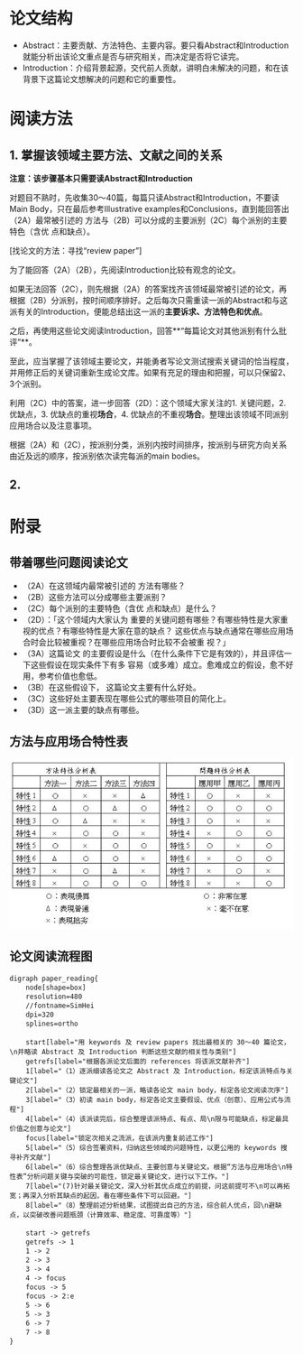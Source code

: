 # 论文结构

- Abstract：主要贡献、方法特色、主要内容。要只看Abstract和Introduction就能分析出该论文重点是否与研究相关，而决定是否将它读完。
- Introduction：介绍背景起源，交代前人贡献，讲明白未解决的问题，和在该背景下这篇论文想解决的问题和它的重要性。

# 阅读方法

## 1. 掌握该领域主要方法、文献之间的关系

**注意：该步骤基本只需要读Abstract和Introduction**

对题目不熟时，先收集30～40篇，每篇只读Abstract和Introduction，不要读Main Body，只在最后参考Illustrative examples和Conclusions，直到能回答出（2A）最常被引述的
方法与（2B）可以分成的主要派别（2C）每个派别的主要特色（含优
点和缺点）。

[找论文的方法：寻找“review paper”]

为了能回答（2A）（2B），先阅读Introduction比较有观念的论文。

如果无法回答（2C），则先根据（2A）的答案找齐该领域最常被引述的论文，再根据（2B）分派别，按时间顺序排好。之后每次只需重读一派的Abstract和与这派有关的Introduction，便能总结出这一派的**主要诉求、方法特色和优点**。

之后，再使用这些论文阅读Introduction，回答**“每篇论文对其他派别有什么批评”**。

至此，应当掌握了该领域主要论文，并能勇者写论文测试搜索关键词的恰当程度，并用修正后的关键词重新生成论文库。如果有充足的理由和把握，可以只保留2、3个派别。

利用（2C）中的答案，进一步回答（2D）：这个领域大家关注的1. 关键问题，2. 优缺点，3. 优缺点的重视**场合**，4. 优缺点的不重视**场合**。整理出该领域不同派别应用场合以及注意事项。

根据（2A）和（2C），按派别分类，派别内按时间排序，按派别与研究方向关系由近及远的顺序，按派别依次读完每派的main bodies。

## 2. 

# 附录

## 带着哪些问题阅读论文

- （2A）在这领域内最常被引述的
  方法有哪些？
- （2B）这些方法可以分成哪些主要派别？
- （2C）每个派别的主要特色（含优
  点和缺点）是什么？
- （2D）：「这个领域内大家认为
  重要的关键问题有哪些？有哪些特性是大家重视的优点？有哪些特性是大家在意的缺点？
  这些优点与缺点通常在哪些应用场合时会比较被重视？在哪些应用场合时比较不会被重
  视？」
- （3A）这篇论文
  的主要假设是什么（在什么条件下它是有效的），并且评估一下这些假设在现实条件下有多
  容易（或多难）成立。愈难成立的假设，愈不好用，参考价值也愈低。
- （3B）在这些假设下，
  这篇论文主要有什么好处。
- （3C）这些好处主要表现在哪些公式的哪些项目的简化上。
- （3D）这一派主要的缺点有哪些。

## 方法与应用场合特性表

![方法与应用场合特性表](方法与应用场合特性表.png)

## 论文阅读流程图

```graphviz
digraph paper_reading{
    node[shape=box]
    resolution=480
    //fontname=SimHei
    dpi=320
    splines=ortho

    start[label="用 keywords 及 review papers 找出最相关的 30～40 篇论文，\n并略读 Abstract 及 Introduction 判断这些文献的相关性与类别"]
    getrefs[label="根据各派论文后面的 references 将该派文献补齐"]
    1[label="（1）逐派细读各论文之 Abstract 及 Introduction，标定该派特点与关键论文"]
    2[label="（2）锁定最相关的一派，略读各论文 main body，标定各论文阅读次序"]
    3[label="（3）初读 main body，标定各论文主要假设、优点（创意）、应用公式与流程"]
    4[label="（4）该派读完后，综合整理该派特点、有点、局\n限与可能缺点，标定最具价值之创意与论文"]
    focus[label="锁定次相关之流派，在该派内重复前述工作"]
    5[label="（5）综合签署资料，归纳这些领域的问题特性，以更公用的 keywords 搜寻补齐文献"]
    6[label="（6）综合整理各派优缺点、主要创意与关键论文。根据“方法与应用场合\n特性表”分析问题关键与突破的可能性，锁定最关键论文，进行以下工作。"]
    7[label="(7)针对最关键论文，深入分析其优点成立的前提，问这前提可不\n可以再拓宽；再深入分析其缺点的起因，看在哪些条件下可以回避。"]
    8[label="（8）整理前述分析结果，试图提出自己的方法，综合前人优点，回\n避缺点，以突破改善问题瓶颈（计算效率、稳定度、可靠度等）"]

    start -> getrefs
    getrefs -> 1
    1 -> 2
    2 -> 3
    3 -> 4
    4 -> focus
    focus -> 5
    focus -> 2:e
    5 -> 6
    5 -> 3
    6 -> 7
    7 -> 8
}
```

